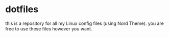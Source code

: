 # dotfiles
this is a repository for all my Linux config files (using Nord Theme).
you are free to use these files however you want.

